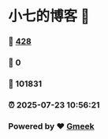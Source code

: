# 小七的博客 :link:  
### :page_facing_up: [428](/tag.html) 
### :speech_balloon: 0 
### :hibiscus: 101831 
### :alarm_clock: 2025-07-23 10:56:21 
### Powered by :heart: [Gmeek](https://github.com/Meekdai/Gmeek)
